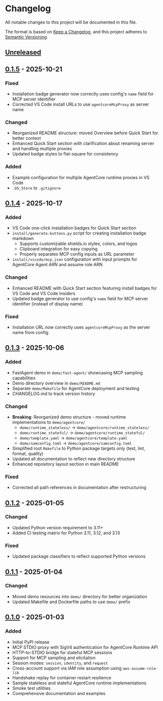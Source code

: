 # Changelog

All notable changes to this project will be documented in this file.

The format is based on [Keep a Changelog](https://keepachangelog.com/en/1.0.0/),
and this project adheres to [Semantic Versioning](https://semver.org/spec/v2.0.0.html).

## [Unreleased]

## [0.1.5] - 2025-10-21

### Fixed
- Installation badge generator now correctly uses config's `name` field for MCP server identifier
- Corrected VS Code install URLs to use `agentcoreMcpProxy` as server name

### Changed
- Reorganized README structure: moved Overview before Quick Start for better context
- Enhanced Quick Start section with clarification about renaming server and handling multiple proxies
- Updated badge styles to flat-square for consistency

### Added
- Example configuration for multiple AgentCore runtime proxies in VS Code
- `.DS_Store` to `.gitignore`

## [0.1.4] - 2025-10-17

### Added
- VS Code one-click installation badges for Quick Start section
- `install/generate-buttons.py` script for creating installation badge markdown
  - Supports customizable shields.io styles, colors, and logos
  - Clipboard integration for easy copying
  - Properly separates MCP config inputs as URL parameter
- `install/vscode/mcp.json` configuration with input prompts for AgentCore Agent ARN and assume role ARN

### Changed
- Enhanced README with Quick Start section featuring install badges for VS Code and VS Code Insiders
- Updated badge generator to use config's `name` field for MCP server identifier (instead of display name)

### Fixed
- Installation URL now correctly uses `agentcoreMcpProxy` as the server name from config

## [0.1.3] - 2025-10-06

### Added
- FastAgent demo in `demo/fast-agent/` showcasing MCP sampling capabilities
- Demo directory overview in `demo/README.md`
- Separate `demo/Makefile` for AgentCore deployment and testing
- CHANGELOG.md to track version history

### Changed
- **Breaking**: Reorganized demo structure - moved runtime implementations to `demo/agentcore/`
  - `demo/runtime_stateless/` → `demo/agentcore/runtime_stateless/`
  - `demo/runtime_stateful/` → `demo/agentcore/runtime_stateful/`
  - `demo/template.yaml` → `demo/agentcore/template.yaml`
  - `demo/samconfig.toml` → `demo/agentcore/samconfig.toml`
- Simplified root `Makefile` to Python package targets only (test, lint, format, quality)
- Updated all documentation to reflect new directory structure
- Enhanced repository layout section in main README

### Fixed
- Corrected all path references in documentation after restructuring

## [0.1.2] - 2025-01-05

### Changed
- Updated Python version requirement to 3.11+
- Added CI testing matrix for Python 3.11, 3.12, and 3.13

### Fixed
- Updated package classifiers to reflect supported Python versions

## [0.1.1] - 2025-01-04

### Changed
- Moved demo resources into `demo/` directory for better organization
- Updated Makefile and Dockerfile paths to use `demo/` prefix

## [0.1.0] - 2025-01-03

### Added
- Initial PyPI release
- MCP STDIO proxy with SigV4 authentication for AgentCore Runtime API
- HTTP-to-STDIO bridge for stateful MCP sessions
- Support for MCP sampling and elicitation
- Session modes: `session`, `identity`, and `request`
- Cross-account support via IAM role assumption using `aws-assume-role-lib`
- Handshake replay for container restart resilience
- Sample stateless and stateful AgentCore runtime implementations
- Smoke test utilities
- Comprehensive documentation and examples

[Unreleased]: https://github.com/alessandrobologna/agentcore-mcp-proxy/compare/v0.1.5...HEAD
[0.1.5]: https://github.com/alessandrobologna/agentcore-mcp-proxy/compare/v0.1.4...v0.1.5
[0.1.4]: https://github.com/alessandrobologna/agentcore-mcp-proxy/compare/v0.1.3...v0.1.4
[0.1.3]: https://github.com/alessandrobologna/agentcore-mcp-proxy/compare/v0.1.2...v0.1.3
[0.1.2]: https://github.com/alessandrobologna/agentcore-mcp-proxy/compare/v0.1.1...v0.1.2
[0.1.1]: https://github.com/alessandrobologna/agentcore-mcp-proxy/compare/v0.1.0...v0.1.1
[0.1.0]: https://github.com/alessandrobologna/agentcore-mcp-proxy/releases/tag/v0.1.0
